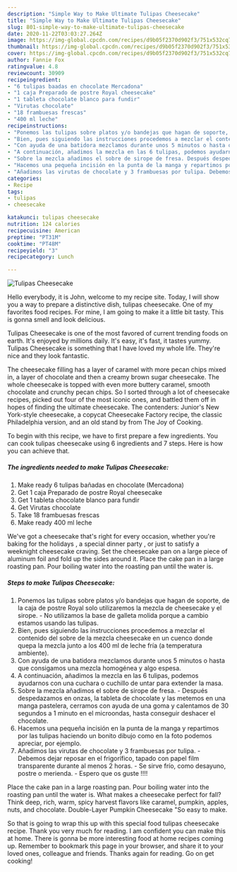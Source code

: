 ```yaml
---
description: "Simple Way to Make Ultimate Tulipas Cheesecake"
title: "Simple Way to Make Ultimate Tulipas Cheesecake"
slug: 801-simple-way-to-make-ultimate-tulipas-cheesecake
date: 2020-11-22T03:03:27.264Z
image: https://img-global.cpcdn.com/recipes/d9b05f2370d902f3/751x532cq70/tulipas-cheesecake-foto-principal.jpg
thumbnail: https://img-global.cpcdn.com/recipes/d9b05f2370d902f3/751x532cq70/tulipas-cheesecake-foto-principal.jpg
cover: https://img-global.cpcdn.com/recipes/d9b05f2370d902f3/751x532cq70/tulipas-cheesecake-foto-principal.jpg
author: Fannie Fox
ratingvalue: 4.8
reviewcount: 30909
recipeingredient:
- "6 tulipas baadas en chocolate Mercadona"
- "1 caja Preparado de postre Royal cheesecake"
- "1 tableta chocolate blanco para fundir"
- "Virutas chocolate"
- "18 frambuesas frescas"
- "400 ml leche"
recipeinstructions:
- "Ponemos las tulipas sobre platos y/o bandejas que hagan de soporte, de la caja de postre Royal solo utilizaremos la mezcla de cheesecake y el sirope. No utilizamos la base de galleta molida porque a cambio estamos usando las tulipas."
- "Bien, pues siguiendo las instrucciones procedemos a mezclar el contenido del sobre de la mezcla cheesecake en un cuenco donde quepa la mezcla junto a los 400 ml de leche fría (a temperatura ambiente)."
- "Con ayuda de una batidora mezclamos durante unos 5 minutos o hasta que consigamos una mezcla homogénea y algo espesa."
- "A continuación, añadimos la mezcla en las 6 tulipas, podemos ayudarnos con una cuchara o cuchillo de untar para extender la masa."
- "Sobre la mezcla añadimos el sobre de sirope de fresa. Después despedazamos en onzas, la tableta de chocolate y las metemos en una manga pastelera, cerramos con ayuda de una goma y calentamos de 30 segundos a 1 minuto en el microondas, hasta conseguir deshacer el chocolate."
- "Hacemos una pequeña incisión en la punta de la manga y repartimos por las tulipas haciendo un bonito dibujo como en la foto podemos apreciar, por ejemplo."
- "Añadimos las virutas de chocolate y 3 frambuesas por tulipa. Debemos dejar reposar en el frigorífico, tapado con papel film transparente durante al menos 2 horas. Se sirve frío, como desayuno, postre o merienda. Espero que os guste !!!!"
categories:
- Recipe
tags:
- tulipas
- cheesecake

katakunci: tulipas cheesecake 
nutrition: 124 calories
recipecuisine: American
preptime: "PT31M"
cooktime: "PT48M"
recipeyield: "3"
recipecategory: Lunch

---
```



![Tulipas Cheesecake](https://img-global.cpcdn.com/recipes/d9b05f2370d902f3/751x532cq70/tulipas-cheesecake-foto-principal.jpg)

Hello everybody, it is John, welcome to my recipe site. Today, I will show you a way to prepare a distinctive dish, tulipas cheesecake. One of my favorites food recipes. For mine, I am going to make it a little bit tasty. This is gonna smell and look delicious.

Tulipas Cheesecake is one of the most favored of current trending foods on earth. It's enjoyed by millions daily. It's easy, it's fast, it tastes yummy. Tulipas Cheesecake is something that I have loved my whole life. They're nice and they look fantastic.

The cheesecake filling has a layer of caramel with more pecan chips mixed in, a layer of chocolate and then a creamy brown sugar cheesecake. The whole cheesecake is topped with even more buttery caramel, smooth chocolate and crunchy pecan chips. So I sorted through a lot of cheesecake recipes, picked out four of the most iconic ones, and battled them off in hopes of finding the ultimate cheesecake. The contenders: Junior&#39;s New York-style cheesecake, a copycat Cheesecake Factory recipe, the classic Philadelphia version, and an old stand by from The Joy of Cooking.


To begin with this recipe, we have to first prepare a few ingredients. You can cook tulipas cheesecake using 6 ingredients and 7 steps. Here is how you can achieve that.

<!--inarticleads1-->

##### The ingredients needed to make Tulipas Cheesecake:

1. Make ready 6 tulipas bañadas en chocolate (Mercadona)
1. Get 1 caja Preparado de postre Royal cheesecake
1. Get 1 tableta chocolate blanco para fundir
1. Get Virutas chocolate
1. Take 18 frambuesas frescas
1. Make ready 400 ml leche


We&#39;ve got a cheesecake that&#39;s right for every occasion, whether you&#39;re baking for the holidays , a special dinner party , or just to satisfy a weeknight cheesecake craving. Set the cheesecake pan on a large piece of aluminum foil and fold up the sides around it. Place the cake pan in a large roasting pan. Pour boiling water into the roasting pan until the water is. 

<!--inarticleads2-->

##### Steps to make Tulipas Cheesecake:

1. Ponemos las tulipas sobre platos y/o bandejas que hagan de soporte, de la caja de postre Royal solo utilizaremos la mezcla de cheesecake y el sirope. - No utilizamos la base de galleta molida porque a cambio estamos usando las tulipas.
1. Bien, pues siguiendo las instrucciones procedemos a mezclar el contenido del sobre de la mezcla cheesecake en un cuenco donde quepa la mezcla junto a los 400 ml de leche fría (a temperatura ambiente).
1. Con ayuda de una batidora mezclamos durante unos 5 minutos o hasta que consigamos una mezcla homogénea y algo espesa.
1. A continuación, añadimos la mezcla en las 6 tulipas, podemos ayudarnos con una cuchara o cuchillo de untar para extender la masa.
1. Sobre la mezcla añadimos el sobre de sirope de fresa. - Después despedazamos en onzas, la tableta de chocolate y las metemos en una manga pastelera, cerramos con ayuda de una goma y calentamos de 30 segundos a 1 minuto en el microondas, hasta conseguir deshacer el chocolate.
1. Hacemos una pequeña incisión en la punta de la manga y repartimos por las tulipas haciendo un bonito dibujo como en la foto podemos apreciar, por ejemplo.
1. Añadimos las virutas de chocolate y 3 frambuesas por tulipa. - Debemos dejar reposar en el frigorífico, tapado con papel film transparente durante al menos 2 horas. - Se sirve frío, como desayuno, postre o merienda. - Espero que os guste !!!!


Place the cake pan in a large roasting pan. Pour boiling water into the roasting pan until the water is. What makes a cheesecake perfect for fall? Think deep, rich, warm, spicy harvest flavors like caramel, pumpkin, apples, nuts, and chocolate. Double-Layer Pumpkin Cheesecake &#34;So easy to make. 

So that is going to wrap this up with this special food tulipas cheesecake recipe. Thank you very much for reading. I am confident you can make this at home. There is gonna be more interesting food at home recipes coming up. Remember to bookmark this page in your browser, and share it to your loved ones, colleague and friends. Thanks again for reading. Go on get cooking!
